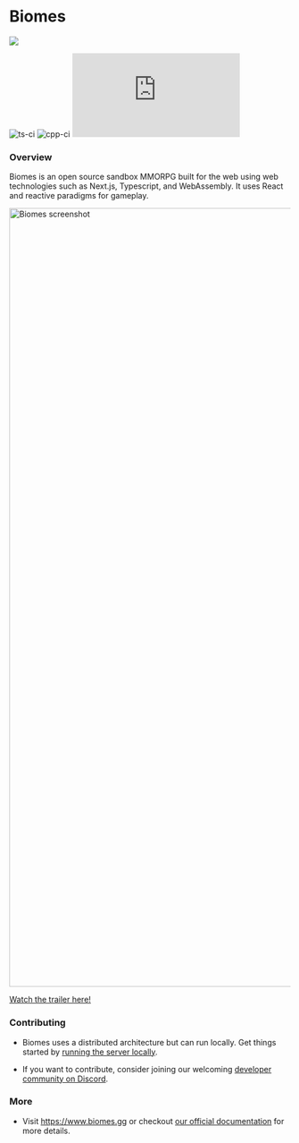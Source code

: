 # Biomes

[![](https://dcbadge.vercel.app/api/server/biomes)](https://discord.gg/biomes)

![ts-ci](https://github.com/ill-inc/biomes-game/actions/workflows/ts-ci.yml/badge.svg)
![cpp-ci](https://github.com/ill-inc/biomes-game/actions/workflows/cpp-ci.yml/badge.svg)
[![GitHub license](https://badgen.net/github/license/Naereen/Strapdown.js)](https://github.com/Naereen/StrapDown.js/blob/master/LICENSE)

### Overview

Biomes is an open source sandbox MMORPG built for the web using web technologies such as Next.js, Typescript, and WebAssembly. It uses React and reactive paradigms for gameplay.

<img width="1393" alt="Biomes screenshot" src="https://github.com/ill-inc/biomes-game/assets/45083086/176ff352-0ecb-4279-9a64-d691f65203b5">

[Watch the trailer here!](https://www.youtube.com/watch?v=vPHEtewFm3M)

### Contributing

- Biomes uses a distributed architecture but can run locally. Get things started by [running the server locally](https://ill-inc.github.io/biomes-game/docs/basics/running-locally).

- If you want to contribute, consider joining our welcoming [developer community on Discord](https://discord.gg/biomes).

### More

- Visit https://www.biomes.gg or checkout [our official documentation](https://ill-inc.github.io/biomes-game/) for more details.
